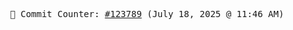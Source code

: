 <p align="center">
    <samp>
        📮 Commit Counter: <a href="https://github.com/Javascript-void0/Javascript-void0/commits/main">#123789</a> (July 18, 2025 @ 11:46 AM)
    </samp>
</p>